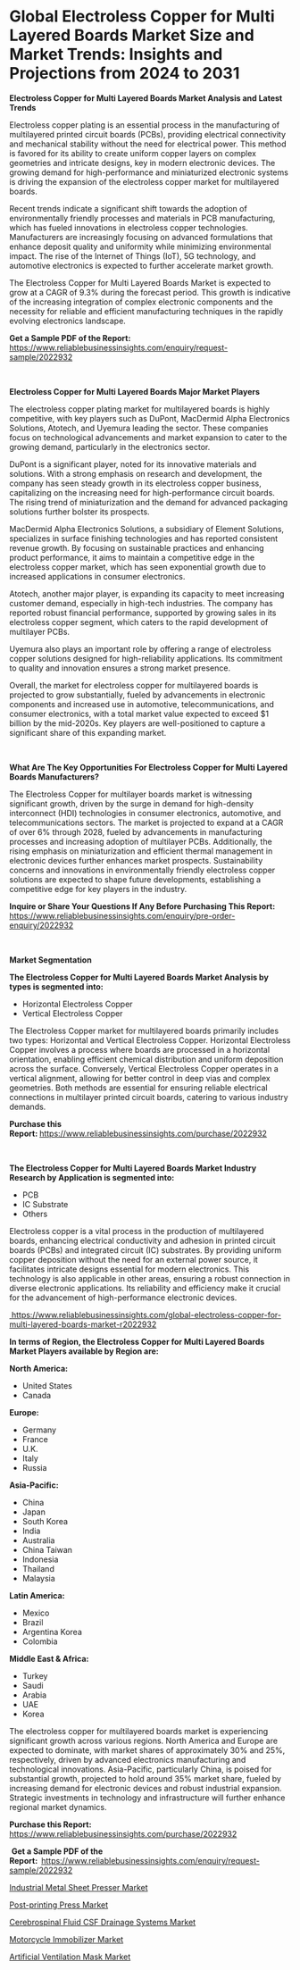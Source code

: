 <p><h1>Global Electroless Copper for Multi Layered Boards Market Size and Market Trends: Insights and Projections from 2024 to 2031</h1></p><p><strong>Electroless Copper for Multi Layered Boards Market Analysis and Latest Trends</strong></p>
<p><p>Electroless copper plating is an essential process in the manufacturing of multilayered printed circuit boards (PCBs), providing electrical connectivity and mechanical stability without the need for electrical power. This method is favored for its ability to create uniform copper layers on complex geometries and intricate designs, key in modern electronic devices. The growing demand for high-performance and miniaturized electronic systems is driving the expansion of the electroless copper market for multilayered boards.</p><p>Recent trends indicate a significant shift towards the adoption of environmentally friendly processes and materials in PCB manufacturing, which has fueled innovations in electroless copper technologies. Manufacturers are increasingly focusing on advanced formulations that enhance deposit quality and uniformity while minimizing environmental impact. The rise of the Internet of Things (IoT), 5G technology, and automotive electronics is expected to further accelerate market growth.</p><p>The Electroless Copper for Multi Layered Boards Market is expected to grow at a CAGR of 9.3% during the forecast period. This growth is indicative of the increasing integration of complex electronic components and the necessity for reliable and efficient manufacturing techniques in the rapidly evolving electronics landscape.</p></p>
<p><strong>Get a Sample PDF of the Report:&nbsp;</strong> <a href="https://www.reliablebusinessinsights.com/enquiry/request-sample/2022932?utm_campaign=57&utm_medium=2&utm_source=Github&utm_content=ia&utm_term=28102024&utm_id=electroless-copper-for-multi-layered-boards">https://www.reliablebusinessinsights.com/enquiry/request-sample/2022932</a></p>
<p>&nbsp;</p>
<p><strong>Electroless Copper for Multi Layered Boards Major Market Players</strong></p>
<p><p>The electroless copper plating market for multilayered boards is highly competitive, with key players such as DuPont, MacDermid Alpha Electronics Solutions, Atotech, and Uyemura leading the sector. These companies focus on technological advancements and market expansion to cater to the growing demand, particularly in the electronics sector.</p><p>DuPont is a significant player, noted for its innovative materials and solutions. With a strong emphasis on research and development, the company has seen steady growth in its electroless copper business, capitalizing on the increasing need for high-performance circuit boards. The rising trend of miniaturization and the demand for advanced packaging solutions further bolster its prospects.</p><p>MacDermid Alpha Electronics Solutions, a subsidiary of Element Solutions, specializes in surface finishing technologies and has reported consistent revenue growth. By focusing on sustainable practices and enhancing product performance, it aims to maintain a competitive edge in the electroless copper market, which has seen exponential growth due to increased applications in consumer electronics.</p><p>Atotech, another major player, is expanding its capacity to meet increasing customer demand, especially in high-tech industries. The company has reported robust financial performance, supported by growing sales in its electroless copper segment, which caters to the rapid development of multilayer PCBs. </p><p>Uyemura also plays an important role by offering a range of electroless copper solutions designed for high-reliability applications. Its commitment to quality and innovation ensures a strong market presence.</p><p>Overall, the market for electroless copper for multilayered boards is projected to grow substantially, fueled by advancements in electronic components and increased use in automotive, telecommunications, and consumer electronics, with a total market value expected to exceed $1 billion by the mid-2020s. Key players are well-positioned to capture a significant share of this expanding market.</p></p>
<p>&nbsp;</p>
<p><strong>What Are The Key Opportunities For Electroless Copper for Multi Layered Boards Manufacturers?</strong></p>
<p><p>The Electroless Copper for multilayer boards market is witnessing significant growth, driven by the surge in demand for high-density interconnect (HDI) technologies in consumer electronics, automotive, and telecommunications sectors. The market is projected to expand at a CAGR of over 6% through 2028, fueled by advancements in manufacturing processes and increasing adoption of multilayer PCBs. Additionally, the rising emphasis on miniaturization and efficient thermal management in electronic devices further enhances market prospects. Sustainability concerns and innovations in environmentally friendly electroless copper solutions are expected to shape future developments, establishing a competitive edge for key players in the industry.</p></p>
<p><strong>Inquire or Share Your Questions If Any Before Purchasing This Report:</strong> <a href="https://www.reliablebusinessinsights.com/enquiry/pre-order-enquiry/2022932?utm_campaign=57&utm_medium=2&utm_source=Github&utm_content=ia&utm_term=28102024&utm_id=electroless-copper-for-multi-layered-boards">https://www.reliablebusinessinsights.com/enquiry/pre-order-enquiry/2022932</a></p>
<p>&nbsp;</p>
<p><strong>Market Segmentation</strong></p>
<p><strong>The Electroless Copper for Multi Layered Boards Market Analysis by types is segmented into:</strong></p>
<p><ul><li>Horizontal Electroless Copper</li><li>Vertical Electroless Copper</li></ul></p>
<p><p>The Electroless Copper market for multilayered boards primarily includes two types: Horizontal and Vertical Electroless Copper. Horizontal Electroless Copper involves a process where boards are processed in a horizontal orientation, enabling efficient chemical distribution and uniform deposition across the surface. Conversely, Vertical Electroless Copper operates in a vertical alignment, allowing for better control in deep vias and complex geometries. Both methods are essential for ensuring reliable electrical connections in multilayer printed circuit boards, catering to various industry demands.</p></p>
<p><strong>Purchase this Report:&nbsp;</strong><a href="https://www.reliablebusinessinsights.com/purchase/2022932?utm_campaign=57&utm_medium=2&utm_source=Github&utm_content=ia&utm_term=28102024&utm_id=electroless-copper-for-multi-layered-boards">https://www.reliablebusinessinsights.com/purchase/2022932</a></p>
<p>&nbsp;</p>
<p><strong>The Electroless Copper for Multi Layered Boards Market Industry Research by Application is segmented into:</strong></p>
<p><ul><li>PCB</li><li>IC Substrate</li><li>Others</li></ul></p>
<p><p>Electroless copper is a vital process in the production of multilayered boards, enhancing electrical conductivity and adhesion in printed circuit boards (PCBs) and integrated circuit (IC) substrates. By providing uniform copper deposition without the need for an external power source, it facilitates intricate designs essential for modern electronics. This technology is also applicable in other areas, ensuring a robust connection in diverse electronic applications. Its reliability and efficiency make it crucial for the advancement of high-performance electronic devices.</p></p>
<p><a href="https://www.reliablebusinessinsights.com/global-electroless-copper-for-multi-layered-boards-market-r2022932?utm_campaign=57&utm_medium=2&utm_source=Github&utm_content=ia&utm_term=28102024&utm_id=electroless-copper-for-multi-layered-boards">&nbsp;https://www.reliablebusinessinsights.com/global-electroless-copper-for-multi-layered-boards-market-r2022932</a></p>
<p><strong>In terms of Region, the Electroless Copper for Multi Layered Boards Market Players available by Region are:</strong></p>
<p>
    <p> <strong> North America: </strong>
        <ul>
            <li>United States</li>
            <li>Canada</li>
        </ul>
        </p> 
    <p> <strong> Europe: </strong>
        <ul>
            <li>Germany</li>
            <li>France</li>
            <li>U.K.</li>
            <li>Italy</li>
            <li>Russia</li>
        </ul>
        </p> 
    <p> <strong> Asia-Pacific: </strong>
        <ul>
            <li>China</li>
            <li>Japan</li>
            <li>South Korea</li>
            <li>India</li>
            <li>Australia</li>
            <li>China Taiwan</li>
            <li>Indonesia</li>
            <li>Thailand</li>
            <li>Malaysia</li>
        </ul>
        </p> 
    <p> <strong> Latin America: </strong>
        <ul>
            <li>Mexico</li>
            <li>Brazil</li>
            <li>Argentina Korea</li>
            <li>Colombia</li>
        </ul>
        </p> 
    <p> <strong> Middle East & Africa: </strong>
        <ul>
            <li>Turkey</li>
            <li>Saudi</li>
            <li>Arabia</li>
            <li>UAE</li>
            <li>Korea</li>
        </ul>
    </p>
    </p>
<p><p>The electroless copper for multilayered boards market is experiencing significant growth across various regions. North America and Europe are expected to dominate, with market shares of approximately 30% and 25%, respectively, driven by advanced electronics manufacturing and technological innovations. Asia-Pacific, particularly China, is poised for substantial growth, projected to hold around 35% market share, fueled by increasing demand for electronic devices and robust industrial expansion. Strategic investments in technology and infrastructure will further enhance regional market dynamics.</p></p>
<p><strong>Purchase this Report: </strong><a href="https://www.reliablebusinessinsights.com/purchase/2022932?utm_campaign=57&utm_medium=2&utm_source=Github&utm_content=ia&utm_term=28102024&utm_id=electroless-copper-for-multi-layered-boards">https://www.reliablebusinessinsights.com/purchase/2022932</a></p>
<p>&nbsp;<strong>Get a Sample PDF of the Report:&nbsp;&nbsp;</strong><a href="https://www.reliablebusinessinsights.com/enquiry/request-sample/2022932?utm_campaign=57&utm_medium=2&utm_source=Github&utm_content=ia&utm_term=28102024&utm_id=electroless-copper-for-multi-layered-boards">https://www.reliablebusinessinsights.com/enquiry/request-sample/2022932</a></p>
<p><strong></strong></p>
<p><p><a href="https://issuu.com/reportprime-2/docs/industrial-metal-sheet-presser-mark_9b05e682f5567a?utm_campaign=57&utm_medium=2&utm_source=Github&utm_content=ia&utm_term=28102024&utm_id=electroless-copper-for-multi-layered-boards">Industrial Metal Sheet Presser Market</a></p><p><a href="https://issuu.com/reportprime-2/docs/post-printing-press-market-size-203_22a2bba9c47083?utm_campaign=57&utm_medium=2&utm_source=Github&utm_content=ia&utm_term=28102024&utm_id=electroless-copper-for-multi-layered-boards">Post-printing Press Market</a></p><p><a href="https://github.com/diedrer4btm/Market-Research-Report-List-1/blob/main/cerebrospinal-fluid-csf-drainage-systems-market.md?utm_campaign=57&utm_medium=2&utm_source=Github&utm_content=ia&utm_term=28102024&utm_id=electroless-copper-for-multi-layered-boards">Cerebrospinal Fluid CSF Drainage Systems Market</a></p><p><a href="https://www.linkedin.com/pulse/global-motorcycle-immobilizer-market-trends-forecasts-strategic-wbjrf?utm_campaign=57&utm_medium=2&utm_source=Github&utm_content=ia&utm_term=28102024&utm_id=electroless-copper-for-multi-layered-boards">Motorcycle Immobilizer Market</a></p><p><a href="https://github.com/tenoreduwagley4rt/Market-Research-Report-List-1/blob/main/artificial-ventilation-mask-market.md?utm_campaign=57&utm_medium=2&utm_source=Github&utm_content=ia&utm_term=28102024&utm_id=electroless-copper-for-multi-layered-boards">Artificial Ventilation Mask Market</a></p></p>